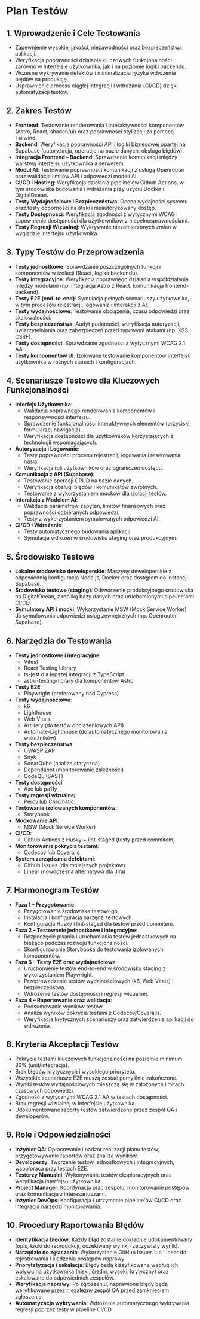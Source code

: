 ﻿# Plan Testów

## 1. Wprowadzenie i Cele Testowania

- Zapewnienie wysokiej jakości, niezawodności oraz bezpieczeństwa aplikacji.
- Weryfikacja poprawności działania kluczowych funkcjonalności zarówno w interfejsie użytkownika, jak i na poziomie logiki backendu.
- Wczesne wykrywanie defektów i minimalizacja ryzyka wdrożenia błędów na produkcję.
- Usprawnienie procesu ciągłej integracji i wdrażania (CI/CD) dzięki automatyzacji testów.

## 2. Zakres Testów

- **Frontend**: Testowanie renderowania i interaktywności komponentów (Astro, React, shadcn/ui) oraz poprawności stylizacji za pomocą Tailwind.
- **Backend**: Weryfikacja poprawności API i logiki biznesowej opartej na Supabase (autoryzacja, operacje na bazie danych, obsługa błędów).
- **Integracja Frontend – Backend**: Sprawdzenie komunikacji między warstwą interfejsu użytkownika a serwerem.
- **Moduł AI**: Testowanie poprawności komunikacji z usługą Openrouter oraz walidacja limitów API i odpowiedzi modeli AI.
- **CI/CD i Hosting**: Weryfikacja działania pipeline'ów Github Actions, w tym środowiska budowania i wdrażania przy użyciu Docker i DigitalOcean.
- **Testy Wydajnościowe i Bezpieczeństwa**: Ocena wydajności systemu oraz testy odporności na ataki i nieautoryzowany dostęp.
- **Testy Dostępności**: Weryfikacja zgodności z wytycznymi WCAG i zapewnienie dostępności dla użytkowników z niepełnosprawnościami.
- **Testy Regresji Wizualnej**: Wykrywanie niezamierzonych zmian w wyglądzie interfejsu użytkownika.

## 3. Typy Testów do Przeprowadzenia

- **Testy jednostkowe**: Sprawdzanie poszczególnych funkcji i komponentów w izolacji (React, logika backendu).
- **Testy integracyjne**: Weryfikacja poprawnego działania współdziałania między modułami (np. integracja Astro z React, komunikacja frontend-backend).
- **Testy E2E (end-to-end)**: Symulacja pełnych scenariuszy użytkownika, w tym procesów rejestracji, logowania i interakcji z AI.
- **Testy wydajnościowe**: Testowanie obciążenia, czasu odpowiedzi oraz skalowalności.
- **Testy bezpieczeństwa**: Audyt podatności, weryfikacja autoryzacji, uwierzytelniania oraz zabezpieczeń przed typowymi atakami (np. XSS, CSRF).
- **Testy dostępności**: Sprawdzanie zgodności z wytycznymi WCAG 2.1 AA.
- **Testy komponentów UI**: Izolowane testowanie komponentów interfejsu użytkownika w różnych stanach i konfiguracjach.

## 4. Scenariusze Testowe dla Kluczowych Funkcjonalności

- **Interfejs Użytkownika**:
  - Walidacja poprawnego renderowania komponentów i responsywności interfejsu.
  - Sprawdzenie funkcjonalności interaktywnych elementów (przyciski, formularze, nawigacja).
  - Weryfikacja dostępności dla użytkowników korzystających z technologii wspomagających.
- **Autoryzacja i Logowanie**:
  - Testy poprawności procesu rejestracji, logowania i resetowania hasła.
  - Weryfikacja roli użytkowników oraz ograniczeń dostępu.
- **Komunikacja z API (Supabase)**:
  - Testowanie operacji CRUD na bazie danych.
  - Weryfikacja obsługi błędów i komunikatów zwrotnych.
  - Testowanie z wykorzystaniem mocków dla izolacji testów.
- **Interakcja z Modelem AI**:
  - Walidacja parametrów zapytań, limitów finansowych oraz poprawności odbieranych odpowiedzi.
  - Testy z wykorzystaniem symulowanych odpowiedzi AI.
- **CI/CD i Wdrażanie**:
  - Testy automatycznego budowania aplikacji.
  - Symulacja wdrożeń w środowisku staging oraz produkcyjnym.

## 5. Środowisko Testowe

- **Lokalne środowisko deweloperskie**: Maszyny deweloperskie z odpowiednią konfiguracją Node.js, Docker oraz dostępem do instancji Supabase.
- **Środowisko testowe (staging)**: Odtworzenie produkcyjnego środowiska na DigitalOcean, z repliką bazy danych oraz uruchomionymi pipeline'ami CI/CD.
- **Symulatory API i mocki**: Wykorzystanie MSW (Mock Service Worker) do symulowania odpowiedzi usług zewnętrznych (np. Openrouter, Supabase).

## 6. Narzędzia do Testowania

- **Testy jednostkowe i integracyjne**:
  - Vitest
  - React Testing Library
  - ts-jest dla lepszej integracji z TypeScript
  - astro-testing-library dla komponentów Astro
- **Testy E2E**:
  - Playwright (preferowany nad Cypress)
- **Testy wydajnościowe**:
  - k6
  - Lighthouse
  - Web Vitals
  - Artillery (do testów obciążeniowych API)
  - Automate-Lighthouse (do automatycznego monitorowania wskaźników)
- **Testy bezpieczeństwa**:
  - OWASP ZAP
  - Snyk
  - SonarQube (analiza statyczna)
  - Dependabot (monitorowanie zależności)
  - CodeQL (SAST)
- **Testy dostępności**:
  - Axe lub pa11y
- **Testy regresji wizualnej**:
  - Percy lub Chromatic
- **Testowanie izolowanych komponentów**:
  - Storybook
- **Mockowanie API**:
  - MSW (Mock Service Worker)
- **CI/CD**:
  - Github Actions z Husky + lint-staged (testy przed commitem)
- **Monitorowanie pokrycia testami**:
  - Codecov lub Coveralls
- **System zarządzania defektami**:
  - Github Issues (dla mniejszych projektów)
  - Linear (nowoczesna alternatywa dla Jira)

## 7. Harmonogram Testów

- **Faza 1 – Przygotowanie**:
  - Przygotowanie środowiska testowego.
  - Instalacja i konfiguracja narzędzi testowych.
  - Konfiguracja Husky i lint-staged dla testów przed commitem.
- **Faza 2 – Testowanie jednostkowe i integracyjne**:
  - Rozpoczęcie pisania i uruchamiania testów jednostkowych na bieżąco podczas rozwoju funkcjonalności.
  - Skonfigurowanie Storybooka do testowania izolowanych komponentów.
- **Faza 3 – Testy E2E oraz wydajnościowe**:
  - Uruchomienie testów end-to-end w środowisku staging z wykorzystaniem Playwright.
  - Przeprowadzenie testów wydajnościowych (k6, Web Vitals) i bezpieczeństwa.
  - Wdrożenie testów dostępności i regresji wizualnej.
- **Faza 4 – Raportowanie oraz walidacja**:
  - Podsumowanie wyników testów.
  - Analiza wyników pokrycia testami z Codecov/Coveralls.
  - Weryfikacja krytycznych scenariuszy oraz zatwierdzenie aplikacji do wdrożenia.

## 8. Kryteria Akceptacji Testów

- Pokrycie testami kluczowych funkcjonalności na poziomie minimum 80% (unit/integracja).
- Brak błędów krytycznych i wysokiego priorytetu.
- Wszystkie scenariusze E2E muszą zostać pomyślnie zakończone.
- Wyniki testów wydajnościowych mieszczą się w założonych limitach czasowych odpowiedzi.
- Zgodność z wytycznymi WCAG 2.1 AA w testach dostępności.
- Brak regresji wizualnej w interfejsie użytkownika.
- Udokumentowane raporty testów zatwierdzone przez zespół QA i deweloperów.

## 9. Role i Odpowiedzialności

- **Inżynier QA**: Opracowanie i nadzór realizacji planu testów, przygotowywanie raportów oraz analiza wyników.
- **Developerzy**: Tworzenie testów jednostkowych i integracyjnych, współpraca przy testach E2E.
- **Testerzy Manualni**: Wykonywanie testów eksploracyjnych oraz weryfikacja interfejsu użytkownika.
- **Project Manager**: Koordynacja prac zespołu, monitorowanie postępów oraz komunikacja z interesariuszami.
- **Inżynier DevOps**: Konfiguracja i utrzymanie pipeline'ów CI/CD oraz integracja narzędzi monitorowania.

## 10. Procedury Raportowania Błędów

- **Identyfikacja błędów**: Każdy błąd zostanie dokładnie udokumentowany (opis, kroki do reprodukcji, oczekiwany wynik, rzeczywisty wynik).
- **Narzędzie do zgłaszania**: Wykorzystanie GitHub Issues lub Linear do rejestrowania i śledzenia postępów naprawy.
- **Priorytetyzacja i eskalacja**: Błędy będą klasyfikowane według ich wpływu na użytkownika (niski, średni, wysoki, krytyczny) oraz eskalowane do odpowiednich zespołów.
- **Weryfikacja naprawy**: Po zgłoszeniu, naprawione błędy będą weryfikowane przez niezależny zespół QA przed zamknięciem zgłoszenia.
- **Automatyzacja wykrywania**: Wdrożenie automatycznego wykrywania regresji poprzez testy w pipeline CI/CD.
